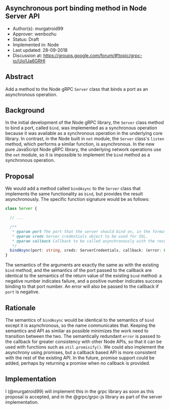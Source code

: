 Asynchronous port binding method in Node Server API
----
* Author(s): murgatroid99
* Approver: wenbozhu
* Status: Draft
* Implemented in: Node
* Last updated: 28-09-2018
* Discussion at: https://groups.google.com/forum/#!topic/grpc-io/Uio1Ja6GRHI

## Abstract

Add a method to the Node gRPC `Server` class that binds a port as an asynchronous operation.

## Background

In the initial development of the Node gRPC library, the `Server` class method to bind a port, called `bind`, was implemented as a synchronous operation because it was available as a synchronous operation in the underlying core library. In contrast, in the Node built in `net` module, the `Server` class's `listen` method, which performs a similar function, is asynchronous. In the new pure JavaScript Node gRPC library, the underlying network operations use the `net` module, so it is impossible to implement the `bind` method as a synchronous operation.


## Proposal

We would add a method called `bindAsync` to the `Server` class that implements the same functionality as `bind`, but provides the result asynchronously. The specific function signature would be as follows:

```ts
class Server {

  // ...

  /**
   * @param port The port that the server should bind on, in the format "address:port"
   * @param creds Server credentials object to be used for SSL.
   * @param callback Callback to be called asynchronously with the result of binding the port
   */
  bindAsync(port: string, creds: ServerCredentials, callback: (error: Error, port: number)=>void): void;
}
```

The semantics of the arguments are exactly the same as with the existing `bind` method, and the semantics of the port passed to the callback are identical to the semantics of the return value of the existing `bind` method: a negative number indicates failure, and a positive number indicates success binding to that port number. An error will also be passed to the callback if `port` is negative.

## Rationale

The semantics of `bindAsync` would be identical to the semantics of `bind` except it is asynchronous, so the name communicates that. Keeping the semantics and API as similar as possible minimizes the work need to transition between the two. The semantically redundant `error` is passed to the callback for greater consistency with other Node APIs, so that it can be used with functions such as `util.promisify()`. We could also implement the asynchrony using promises, but a callback based API is more consistent with the rest of the existing API. In the future, promise support could be added, perhaps by returning a promise when no callback is provided.


## Implementation

I (@murgatroid99) will implement this in the grpc library as soon as this proposal is accepted, and in the @grpc/grpc-js library as part of the server implementation.
